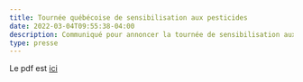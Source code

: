 ```yaml
---
title: Tournée québécoise de sensibilisation aux pesticides
date: 2022-03-04T09:55:38-04:00
description: Communiqué pour annoncer la tournée de sensibilisation aux pesticides - Mars 2022
type: presse 
---
```


Le pdf est [ici](memoire-arla.pdf)

